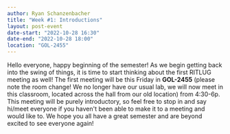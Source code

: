 ```yaml
---
author: Ryan Schanzenbacher
title: "Week #1: Introductions"
layout: post-event
date-start: "2022-10-28 16:30"
date-end: "2022-10-28 18:00"
location: "GOL-2455"
---
```


Hello everyone, happy beginning of the semester! As we begin getting back into the swing of things, it is time to start thinking about the first RITLUG meeting as well! The first meeting will be this Friday in **GOL-2455** (please note the room change! We no longer have our usual lab, we will now meet in this classroom, located across the hall from our old location) from 4:30-6p. This meeting will be purely introductory, so feel free to stop in and say hi/meet everyone if you haven't been able to make it to a meeting and would like to. We hope you all have a great semester and are beyond excited to see everyone again!
